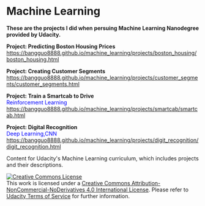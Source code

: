 # Machine Learning

**These are the projects I did when persuing Machine Learning Nanodegree provided by Udacity.**

**Project: Predicting Boston Housing Prices**<br />
https://bangguo8888.github.io/machine_learning/projects/boston_housing/boston_housing.html 

**Project: Creating Customer Segments**<br />
https://bangguo8888.github.io/machine_learning/projects/customer_segments/customer_segments.html 


**Project: Train a Smartcab to Drive**<br />
<span style="color:blue">Reinforcement Learning</span> <br />
https://bangguo8888.github.io/machine_learning/projects/smartcab/smartcab.html 

**Project: Digital Recognition** <br />
<span style="color:blue">Deep Learning,CNN</span> <br />
https://bangguo8888.github.io/machine_learning/projects/digit_recognition/digit_recognition.html 




Content for Udacity's Machine Learning curriculum, which includes projects and their descriptions.

<a rel="license" href="http://creativecommons.org/licenses/by-nc-nd/4.0/"><img alt="Creative Commons License" style="border-width:0" src="https://i.creativecommons.org/l/by-nc-nd/4.0/88x31.png" /></a><br />This work is licensed under a <a rel="license" href="http://creativecommons.org/licenses/by-nc-nd/4.0/">Creative Commons Attribution-NonCommercial-NoDerivatives 4.0 International License</a>. Please refer to [Udacity Terms of Service](https://www.udacity.com/legal) for further information.
